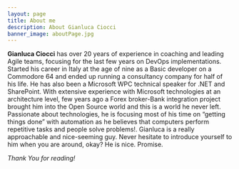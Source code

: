 ```yaml
---
layout: page
title: About me
description: About Gianluca Ciocci
banner_image: aboutPage.jpg
---
```


**Gianluca Ciocci** has over 20 years of experience in coaching and leading Agile teams, focusing for the last few years on DevOps implementations. 
Started his career in Italy at the age of nine as a Basic developer on a Commodore 64 and ended up running a consultancy company for half of his life. He has also been a Microsoft WPC technical speaker for .NET and SharePoint. With extensive experience with Microsoft technologies at an architecture level, few years ago a Forex broker-Bank integration project brought him into the Open Source world and this is a world he never left. Passionate about technologies, he is focusing most of his time on “getting things done” with automation as he believes that computers perform repetitive tasks and people solve problems!.
Gianluca is a really approachable and nice-seeming guy. 
Never hesitate to introduce yourself to him when you are around, okay? He is nice. Promise.



*Thank You for reading!*


